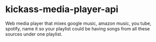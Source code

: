 # kickass-media-player-api
Web media player that mixes google music, amazon music, you tube, spotify, name it so your playlist could be having songs from all these sources under one playlist.
